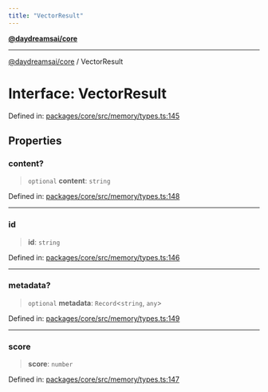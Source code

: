 ```yaml
---
title: "VectorResult"
---
```


[**@daydreamsai/core**](./api-reference.md)

***

[@daydreamsai/core](./api-reference.md) / VectorResult

# Interface: VectorResult

Defined in: [packages/core/src/memory/types.ts:145](https://github.com/dojoengine/daydreams/blob/877d54c3d7a1ffa2e1fe799ae3402216c969af05/packages/core/src/memory/types.ts#L145)

## Properties

### content?

> `optional` **content**: `string`

Defined in: [packages/core/src/memory/types.ts:148](https://github.com/dojoengine/daydreams/blob/877d54c3d7a1ffa2e1fe799ae3402216c969af05/packages/core/src/memory/types.ts#L148)

***

### id

> **id**: `string`

Defined in: [packages/core/src/memory/types.ts:146](https://github.com/dojoengine/daydreams/blob/877d54c3d7a1ffa2e1fe799ae3402216c969af05/packages/core/src/memory/types.ts#L146)

***

### metadata?

> `optional` **metadata**: `Record`\<`string`, `any`\>

Defined in: [packages/core/src/memory/types.ts:149](https://github.com/dojoengine/daydreams/blob/877d54c3d7a1ffa2e1fe799ae3402216c969af05/packages/core/src/memory/types.ts#L149)

***

### score

> **score**: `number`

Defined in: [packages/core/src/memory/types.ts:147](https://github.com/dojoengine/daydreams/blob/877d54c3d7a1ffa2e1fe799ae3402216c969af05/packages/core/src/memory/types.ts#L147)
